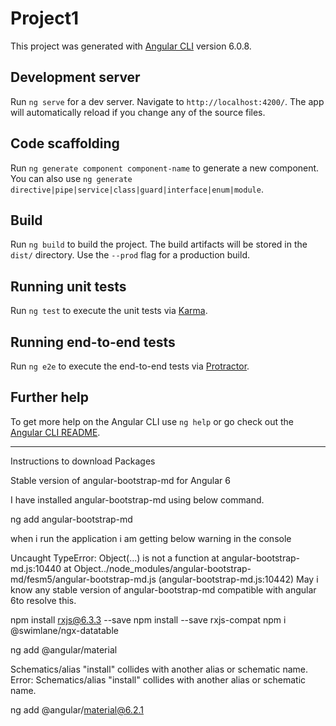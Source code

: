 # Project1

This project was generated with [Angular CLI](https://github.com/angular/angular-cli) version 6.0.8.

## Development server

Run `ng serve` for a dev server. Navigate to `http://localhost:4200/`. The app will automatically reload if you change any of the source files.

## Code scaffolding

Run `ng generate component component-name` to generate a new component. You can also use `ng generate directive|pipe|service|class|guard|interface|enum|module`.

## Build

Run `ng build` to build the project. The build artifacts will be stored in the `dist/` directory. Use the `--prod` flag for a production build.

## Running unit tests

Run `ng test` to execute the unit tests via [Karma](https://karma-runner.github.io).

## Running end-to-end tests

Run `ng e2e` to execute the end-to-end tests via [Protractor](http://www.protractortest.org/).

## Further help

To get more help on the Angular CLI use `ng help` or go check out the [Angular CLI README](https://github.com/angular/angular-cli/blob/master/README.md).


--------

Instructions to download Packages

Stable version of angular-bootstrap-md for Angular 6


I have installed angular-bootstrap-md using below command.

ng add angular-bootstrap-md

when i run the application i am getting below warning in the console

Uncaught TypeError: Object(...) is not a function
    at angular-bootstrap-md.js:10440
    at Object../node_modules/angular-bootstrap-md/fesm5/angular-bootstrap-md.js (angular-bootstrap-md.js:10442)
May i know any stable version of angular-bootstrap-md  compatible with angular 6to resolve this.


npm install rxjs@6.3.3 --save
npm install --save rxjs-compat
npm i @swimlane/ngx-datatable

ng add @angular/material

Schematics/alias "install" collides with another alias or schematic name.
Error: Schematics/alias "install" collides with another alias or schematic name.

ng add @angular/material@6.2.1




